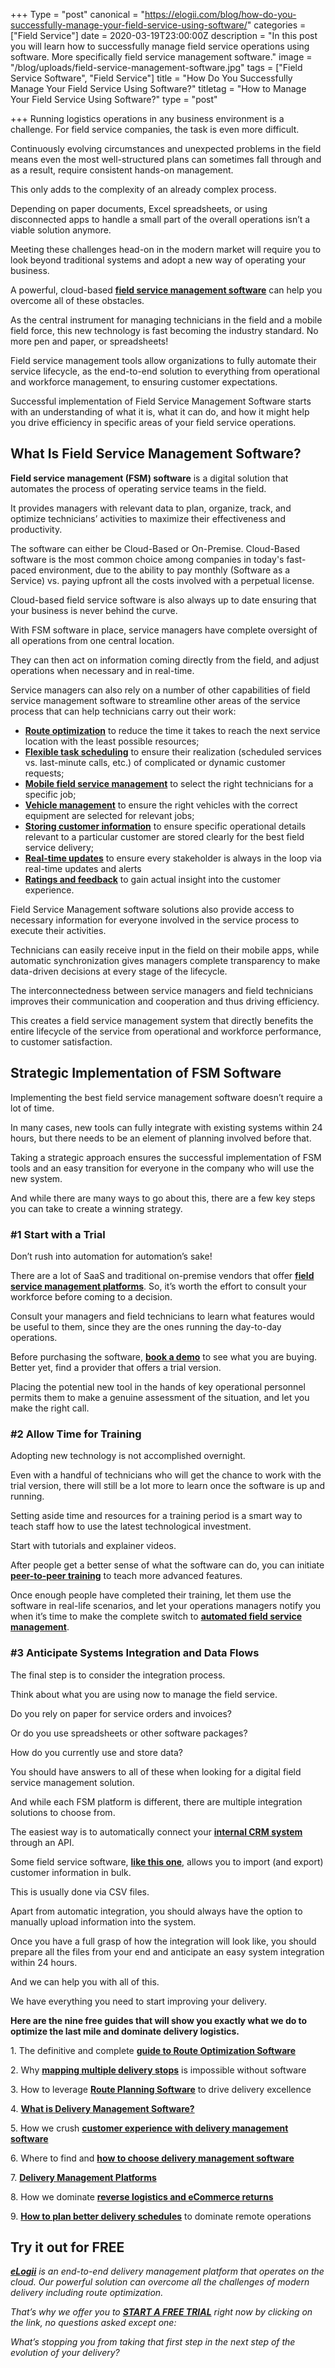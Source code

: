 +++
Type = "post"
canonical = "https://elogii.com/blog/how-do-you-successfully-manage-your-field-service-using-software/"
categories = ["Field Service"]
date = 2020-03-19T23:00:00Z
description = "In this post you will learn how to successfully manage field service operations using software. More specifically field service management software."
image = "/blog/uploads/field-service-management-software.jpg"
tags = ["Field Service Software", "Field Service"]
title = "How Do You Successfully Manage Your Field Service Using Software?"
titletag = "How to Manage Your Field Service Using Software?"
type = "post"

+++
Running logistics operations in any business environment is a challenge. For field service companies, the task is even more difficult.

Continuously evolving circumstances and unexpected problems in the field means even the most well-structured plans can sometimes fall through and as a result, require consistent hands-on management. 

This only adds to the complexity of an already complex process.

Depending on paper documents, Excel spreadsheets, or using disconnected apps to handle a small part of the overall operations isn’t a viable solution anymore. 

Meeting these challenges head-on in the modern market will require you to look beyond traditional systems and adopt a new way of operating your business.

A powerful, cloud-based [**field service management software**](https://elogii.com/platform) can help you overcome all of these obstacles.

As the central instrument for managing technicians in the field and a mobile field force, this new technology is fast becoming the industry standard. No more pen and paper, or spreadsheets!

Field service management tools allow organizations to fully automate their service lifecycle, as the end-to-end solution to everything from operational and workforce management, to ensuring customer expectations.

Successful implementation of Field Service Management Software starts with an understanding of what it is, what it can do, and how it might help you drive efficiency in specific areas of your field service operations.

## What Is Field Service Management Software?

**Field service management (FSM) software** is a digital solution that automates the process of operating service teams in the field. 

It provides managers with relevant data to plan, organize, track, and optimize technicians’ activities to maximize their effectiveness and productivity.

The software can either be Cloud-Based or On-Premise. Cloud-Based software is the most common choice among companies in today's fast-paced environment, due to the ability to pay monthly (Software as a Service) vs. paying upfront all the costs involved with a perpetual license. 

Cloud-based field service software is also always up to date ensuring that your business is never behind the curve.

With FSM software in place, service managers have complete oversight of all operations from one central location. 

They can then act on information coming directly from the field, and adjust operations when necessary and in real-time.

Service managers can also rely on a number of other capabilities of field service management software to streamline other areas of the service process that can help technicians carry out their work:

* [**Route optimization**](https://elogii.com/capabilities/route-optimisation) to reduce the time it takes to reach the next service location with the least possible resources;
* [**Flexible task scheduling**](https://elogii.com/capabilities/flexible-tasks) to ensure their realization (scheduled services vs. last-minute calls, etc.) of complicated or dynamic customer requests;
* [**Mobile field service management**](https://elogii.com/capabilities/driver-management) to select the right technicians for a specific job;
* [**Vehicle management**](https://elogii.com/capabilities/vehicle-management) to ensure the right vehicles with the correct equipment are selected for relevant jobs;
* [**Storing customer information**](https://elogii.com/capabilities/customer-management) to ensure specific operational details relevant to a particular customer are stored clearly for the best field service delivery;
* [**Real-time updates**](https://elogii.com/capabilities/communication-alerts) to ensure every stakeholder is always in the loop via real-time updates and alerts
* [**Ratings and feedback**](https://elogii.com/capabilities/ratings-feedback) to gain actual insight into the customer experience.

Field Service Management software solutions also provide access to necessary information for everyone involved in the service process to execute their activities. 

Technicians can easily receive input in the field on their mobile apps, while automatic synchronization gives managers complete transparency to make data-driven decisions at every stage of the lifecycle.

The interconnectedness between service managers and field technicians improves their communication and cooperation and thus driving efficiency. 

This creates a field service management system that directly benefits the entire lifecycle of the service from operational and workforce performance, to customer satisfaction.

## Strategic Implementation of FSM Software

Implementing the best field service management software doesn’t require a lot of time. 

In many cases, new tools can fully integrate with existing systems within 24 hours, but there needs to be an element of planning involved before that.

Taking a strategic approach ensures the successful implementation of FSM tools and an easy transition for everyone in the company who will use the new system. 

And while there are many ways to go about this, there are a few key steps you can take to create a winning strategy.

### #1 Start with a Trial

Don’t rush into automation for automation’s sake!

There are a lot of SaaS and traditional on-premise vendors that offer [**field service management platforms**](https://elogii.com/platform). So, it’s worth the effort to consult your workforce before coming to a decision.

Consult your managers and field technicians to learn what features would be useful to them, since they are the ones running the day-to-day operations.

Before purchasing the software, [**book a demo**](https://elogii.com/book-demo) to see what you are buying. Better yet, find a provider that offers a trial version. 

Placing the potential new tool in the hands of key operational personnel permits them to make a genuine assessment of the situation, and let you make the right call.

### #2 Allow Time for Training

Adopting new technology is not accomplished overnight. 

Even with a handful of technicians who will get the chance to work with the trial version, there will still be a lot more to learn once the software is up and running.

Setting aside time and resources for a training period is a smart way to teach staff how to use the latest technological investment. 

Start with tutorials and explainer videos. 

After people get a better sense of what the software can do, you can initiate [**peer-to-peer training**](https://trainingmag.com/3-advantages-peer-peer-learning/) to teach more advanced features.

Once enough people have completed their training, let them use the software in real-life scenarios, and let your operations managers notify you when it’s time to make the complete switch to [**automated field service management**](https://elogii.com/industries/field-service).

### #3 Anticipate Systems Integration and Data Flows

The final step is to consider the integration process.

Think about what you are using now to manage the field service. 

Do you rely on paper for service orders and invoices? 

Or do you use spreadsheets or other software packages? 

How do you currently use and store data?

You should have answers to all of these when looking for a digital field service management solution. 

And while each FSM platform is different, there are multiple integration solutions to choose from.

The easiest way is to automatically connect your [**internal CRM system**](https://www.salesforce.com/eu/learning-centre/crm/crm-systems/) through an API. 

Some field service software, [**like this one**](https://elogii.com/), allows you to import (and export) customer information in bulk. 

This is usually done via CSV files. 

Apart from automatic integration, you should always have the option to manually upload information into the system.

Once you have a full grasp of how the integration will look like, you should prepare all the files from your end and anticipate an easy system integration within 24 hours.

And we can help you with all of this.

We have everything you need to start improving your delivery.

**Here are the nine free guides that will show you exactly what we do to optimize the last mile and dominate delivery logistics.**

1\. The definitive and complete [**guide to Route Optimization Software**](https://elogii.com/blog/guide-to-route-optimization-software/ "guide to route optimization software")

2\. Why [**mapping multiple delivery stops**](https://elogii.com/blog/mapping-multiple-delivery-stops/ "mapping multiple delivery stops") is impossible without software

3\. How to leverage [**Route Planning Software**](https://elogii.com/blog/how-route-planning-software-improves-delivery/ "route planning software") to drive delivery excellence

4\. [**What is Delivery Management Software?**](https://elogii.com/blog/what-is-delivery-management-software-and-how-is-it-different-from-everything-else-on-the-market/ "what is delivery management software")

5\. How we crush [**customer experience with delivery management software**](https://elogii.com/blog/delivery-management-software-and-customer-experience/ "delivery management software and customer experience")

6\. Where to find and [**how to choose delivery management software**](https://elogii.com/blog/how-to-choose-delivery-management-software/ "how to choose delivery management software")

7\. [**Delivery Management Platforms**](https://elogii.com/blog/delivery-management-platforms/ "delivery management platforms")

8\. How we dominate [**reverse logistics and eCommerce returns**](https://elogii.com/blog/reverse-logistics-and-ecommerce-returns/ "reverse logistics and ecommerce returns")

9\. [**How to plan better delivery schedules**]() to dominate remote operations

## Try it out for FREE

[**_eLogii_**](https://elogii.com/) _is an end-to-end delivery management platform that operates on the cloud. Our powerful solution can overcome all the challenges of modern delivery including route optimization._

_That’s why we offer you to_ [**_START A FREE TRIAL_**](https://elogii.com/book-demo) _right now by clicking on the link, no questions asked except one:_

_What’s stopping you from taking that first step in the next step of the evolution of your delivery?_